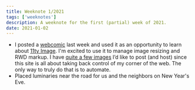 ```yaml
---
title: Weeknote 1/2021
tags: ['weeknotes']
description: A weeknote for the first (partial) week of 2021. 
date: 2021-01-02
---
```

* I posted a [webcomic](/notes/2020/itll-all-be-over-by-christmas/) last week and used it as an opportunity to learn about [11ty Image](https://www.11ty.dev/docs/plugins/image/). I'm excited to use it to manage image resizing and RWD markup. I have [quite a few images](https://vsco.co/joshcrain/) I’d like to post (and host) since this site is all about taking back control of my corner of the web. The only way to truly do that is to automate. 
* Placed luminaries near the road for us and the neighbors on New Year's Eve.